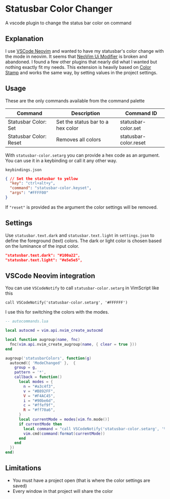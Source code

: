 # Statusbar Color Changer
A vscode plugin to change the status bar color on command

## Explanation

I use [VSCode Neovim] and wanted to have my statusbar's color change with the mode in neovim.
It seems that [NeoVim Ui Modifier] is broken and abandoned.
I found a few other plugins that nearly did what I wanted but nothing exactly fit my needs.
This extension is heavily based on [Color Stamp] and works the same way, by setting values in the project settings.

[VSCode Neovim]: https://marketplace.visualstudio.com/items?itemName=asvetliakov.vscode-neovim
[NeoVim Ui Modifier]: https://marketplace.visualstudio.com/items?itemName=JulianIaquinandi.nvim-ui-modifier
[Color Stamp]: https://github.com/s3anmorrow/VSCodeExt-ColorStamp

## Usage

These are the only commands available from the command palette

| Command                | Description                       | Command ID            |
| ---------------------- | --------------------------------- | --------------------- |
| Statusbar Color: Set   | Set the status bar to a hex color | statusbar-color.set   |
| Statusbar Color: Reset | Removes all colors                | statusbar-color.reset |

With `statusbar-color.setarg` you can provide a hex code as an argument.
You can use it in a keybinding or call it any other way.

`keybindings.json`
```json
{ // Set the statusbar to yellow
  "key": "ctrl+alt+y",
  "command": "statusbar-color.keyset",
  "args": "#FFFF00"
}
```
If `"reset"` is provided as the argument the color settings will be removed.

## Settings

Use `statusbar.text.dark` and `statusbar.text.light` in `settings.json` to define the foreground (text) colors.
The dark or light color is chosen based on the luminance of the input color.

```json
"statusbar.text.dark": "#100a22",
"statusbar.text.light": "#e5e5e5",
```

## VSCode Neovim integration

You can use `VSCodeNotify` to call `statusbar-color.setarg` in VimScript like this

`call VSCodeNotify('statusbar-color.setarg', '#FFFFFF')`

I use this for switching the colors with the modes.

```lua
-- autocommands.lua

local autocmd = vim.api.nvim_create_autocmd

local function augroup(name, fnc)
  fnc(vim.api.nvim_create_augroup(name, { clear = true }))
end

augroup('statusbarColors', function(g)
  autocmd({ 'ModeChanged' },  {
    group = g,
    pattern = '*',
    callback = function()
      local modes = {
        n = "#a3c4f3",
        v = "#B892FF",
        V = "#F4AC45",
        i = "#90be6d",
        c = "#ffef9f",
        R = "#ff70a6",
      }
      local currentMode = modes[vim.fn.mode()]
      if currentMode then
        local command = "call VSCodeNotify('statusbar-color.setarg', '%s')"
        vim.cmd(command:format(currentMode))
      end
    end
  })
end)

```

## Limitations

- You must have a project open (that is where the color settings are saved)
- Every window in that project will share the color